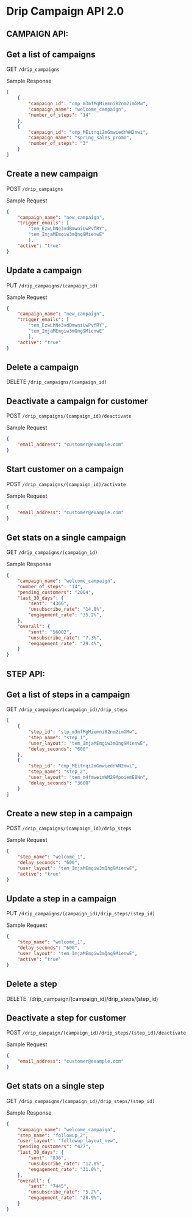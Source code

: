 # Drip Campaign API 2.0

## CAMPAIGN API:

## Get a list of campaigns
GET `/drip_campaigns`

Sample Response

```json
[
    {
        "campaign_id": "cmp_m3mfMgMiemni82nm2imGMw",
        "campaign_name": "welcome_campaign",
        "number_of_steps": "14"
    },
    {
        "campaign_id": "cmp_MEitnqi2mGmwiednWN2mwi",
        "campaign_name": "spring_sales_promo",
        "number_of_steps": "3"
    }
]
```

## Create a new campaign
POST `/drip_campaigns`

Sample Request

```json
{
    "campaign_name": "new_campaign",
    "trigger_emails": [
        "tem_EzwLhNe3vdBmwniLwPvfRY",
        "tem_ImjaMEmgiw3mQng9MienwE"
        ],
    "active": "true"
}
```

## Update a campaign
PUT `/drip_campaigns/(campaign_id)`

Sample Request

```json
{
    "campaign_name": "new_campaign",
    "trigger_emails": [
        "tem_EzwLhNe3vdBmwniLwPvfRY",
        "tem_ImjaMEmgiw3mQng9MienwE"
        ],
    "active": "true"
}
```

## Delete a campaign
DELETE `/drip_campaigns/(campaign_id)`

## Deactivate a campaign for customer
POST `/drip_campaigns/(campaign_id)/deactivate`

Sample Request

```json
{
    "email_address": "customer@example.com"
}
```

## Start customer on a campaign
POST `/drip_campaigns/(campaign_id)/activate`

Sample Request

```json
{
    "email_address": "customer@example.com"
}
```

## Get stats on a single campaign
GET `/drip_campaigns/(campaign_id)`

Sample Response

```json
{
    "campaign_name": "welcome_campaign",
    "number_of_steps": "14",
    "pending_customers": "2004",
    "last_30_days": {
        "sent": "4366",
        "unsubscribe_rate": "14.8%",
        "engagement_rate": "35.2%",
    },
    "overall": {
        "sent": "56002",
        "unsubscribe_rate": "7.3%",
        "engagement_rate": "29.4%",
    }
}
```

## STEP API:

## Get a list of steps in a campaign
GET `/drip_campaigns/(campaign_id)/drip_steps`

```json
[
    {
        "step_id": "stp_m3mfMgMiemni82nm2imGMw",
        "step_name": "step_1",
        "user_layout": "tem_ImjaMEmgiw3mQng9MienwE",
        "delay_seconds": "600"
    },
    {
        "step_id": "cmp_MEitnqi2mGmwiednWN2mwi",
        "step_name": "step_2",
        "user_layout": "tem_m4fmweimWM29MpoiemE8Nn",
        "delay_seconds": "3600"
    }
]
```

## Create a new step in a campaign
POST `/drip_campaigns/(campaign_id)/drip_steps`

Sample Request

```json
{
    "step_name": "welcome_1",
    "delay_seconds": "600",
    "user_layout": "tem_ImjaMEmgiw3mQng9MienwE",
    "active": "true"
}
```

## Update a step in a campaign
PUT `/drip_campaigns/(campaign_id)/drip_steps/(step_id)`

Sample Request

```json
{
    "step_name": "welcome_1",
    "delay_seconds": "600",
    "user_layout": "tem_ImjaMEmgiw3mQng9MienwE",
    "active": "true"
}
```

## Delete a step
DELETE `/drip_campaign/(campaign_id)/drip_steps/(step_id)

## Deactivate a step for customer
POST `/drip_campaign/(campaign_id)/drip_steps/(step_id)/deactivate`

Sample Request

```json
{
    "email_address": "customer@example.com"
}
```

## Get stats on a single step
GET `/drip_campaigns/(campaign_id)/drip_steps/(step_id)`

Sample Response

```json
{
    "campaign_name": "welcome_campaign",
    "step_name": "followup_2",
    "user_layout": "followup_layout_new",
    "pending_customers": "427",
    "last_30_days": {
        "sent": "836",
        "unsubscribe_rate": "12.8%",
        "engagement_rate": "31.0%",
    },
    "overall": {
        "sent": "7445",
        "unsubscribe_rate": "5.2%",
        "engagement_rate": "28.9%",
    }
}
```